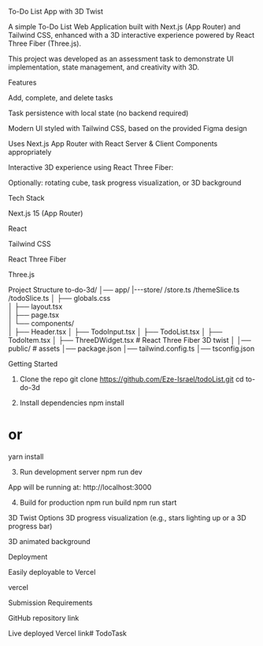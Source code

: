 To-Do List App with 3D Twist

A simple To-Do List Web Application built with Next.js (App Router) and Tailwind CSS, enhanced with a 3D interactive experience powered by React Three Fiber (Three.js).

This project was developed as an assessment task to demonstrate UI implementation, state management, and creativity with 3D.

 Features

Add, complete, and delete tasks

 Task persistence with local state (no backend required)

Modern UI styled with Tailwind CSS, based on the provided Figma design

 Uses Next.js App Router with React Server & Client Components appropriately

 Interactive 3D experience using React Three Fiber:

Optionally: rotating cube, task progress visualization, or 3D background

Tech Stack

Next.js 15 (App Router)

React

Tailwind CSS

React Three Fiber

Three.js

 Project Structure
to-do-3d/
│── app/
    |---store/
    /store.ts
    /themeSlice.ts
    /todoSlice.ts
│   ├── globals.css         
│   ├── layout.tsx          
│   ├── page.tsx             
│   └── components/          
│       ├── Header.tsx
│       ├── TodoInput.tsx
│       ├── TodoList.tsx
│       ├── TodoItem.tsx
│       ├── ThreeDWidget.tsx # React Three Fiber 3D twist
│
│── public/                  # assets
│── package.json
│── tailwind.config.ts
│── tsconfig.json

 Getting Started
1. Clone the repo
git clone https://github.com/Eze-Israel/todoList.git
cd to-do-3d

2. Install dependencies
npm install
# or
yarn install

3. Run development server
npm run dev


App will be running at: http://localhost:3000

4. Build for production
npm run build
npm run start

 3D Twist Options
 3D progress visualization (e.g., stars lighting up or a 3D progress bar)

 3D animated background

 Deployment

Easily deployable to Vercel


vercel

 Submission Requirements

 GitHub repository link

 Live deployed Vercel link#   T o d o T a s k 
 
 